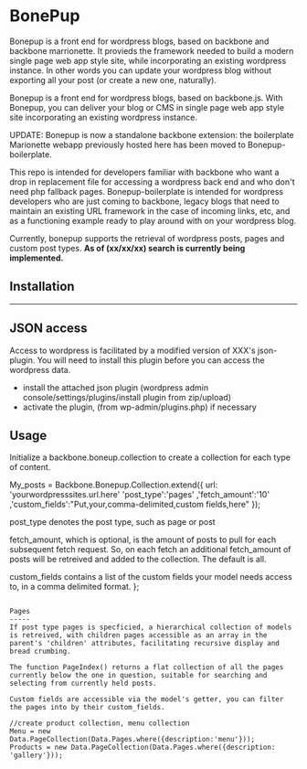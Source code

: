 BonePup
=======
Bonepup is a front end for wordpress blogs, based on backbone and backbone marrionette. It provieds the framework needed to build a modern single page web app style site, while incorporating an existing wordpress instance. In other words you can update your wordpress blog without exporting all your post (or create a new one, naturally).

Bonepup is a front end for wordpress blogs, based on backbone.js. With Bonepup, you can deliver your blog or CMS in single page web app style site incorporating an existing wordpress instance.

UPDATE: Bonepup is now a standalone backbone extension: the boilerplate Marionette webapp previously hosted here has been moved to Bonepup-boilerplate. 

This repo is intended for developers familiar with backbone who want a drop in replacement file for accessing a wordpress back end and who don't need php fallback pages. Bonepup-boilerplate is intended for wordpress developers who are just coming to backbone, legacy blogs that need to maintain an existing URL framework in the case of incoming links, etc, and as a functioning example ready to play around with on your wordpress blog.

Currently, bonepup supports the retrieval of wordpress posts, pages and custom post types. **As of (xx/xx/xx) search is currently being implemented.** 

Installation
------------
------------

JSON access
-----------
Access to wordpress is facilitated by a modified version of XXX's json-plugin. You will need to install this plugin before you can access the wordpress data. 

* install the attached json plugin (wordpress admin console/settings/plugins/install plugin from zip/upload)
* activate the plugin, (from wp-admin/plugins.php) if necessary

Usage
-----

Initialize a backbone.boneup.collection to create a collection for each type of content.

  My_posts = Backbone.Bonepup.Collection.extend({
  	url: 'yourwordpresssites.url.here'
	'post_type':'pages'
	,'fetch_amount':'10'
	,'custom_fields':"Put,your,comma-delimited,custom fields,here"
});

post_type denotes the post type, such as page or post

fetch_amount, which is optional, is the amount of posts to pull for each subsequent fetch request. So, on each fetch an additional fetch_amount of posts will be retreived and added to the collection. The default is all.

custom_fields contains a list of the custom fields your model needs access to, in a comma delimited format.
};
```

Pages
-----
If post type pages is specficied, a hierarchical collection of models is retreived, with children pages accessible as an array in the parent's 'children' attributes, facilitating recursive display and bread crumbing.

The function PageIndex() returns a flat collection of all the pages currently below the one in question, suitable for searching and selecting from currently held posts.

Custom fields are accessible via the model's getter, you can filter the pages into by their custom_fields.

//create product collection, menu collection
Menu = new Data.PageCollection(Data.Pages.where({description:'menu'}));
Products = new Data.PageCollection(Data.Pages.where({description: 'gallery'}));
